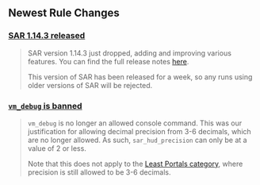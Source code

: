 ## Newest Rule Changes

### [<u>SAR 1.14.3 released</u>](https://discord.com/channels/146404426746167296/636786123091345438/1393447185248682004)

> SAR version 1.14.3 just dropped, adding and improving various features.
> You can find the full release notes [here](https://github.com/p2sr/SourceAutoRecord/releases/tag/1.14.3).
>
> This version of SAR has been released for a week, so any runs using older versions of
> SAR will be rejected.

### [<u>`vm_debug` is banned</u>](https://discord.com/channels/146404426746167296/636786123091345438/1352006194910466068)

> `vm_debug` is no longer an allowed console command. This was our justification for
> allowing decimal precision from 3-6 decimals, which are no longer allowed. As such,
> `sar_hud_precision` can only be at a value of 2 or less.
>
> Note that this does not apply to the [Least Portals category](https://lp.portal2.sr),
> where precision is still allowed to be 3-6 decimals.

 
